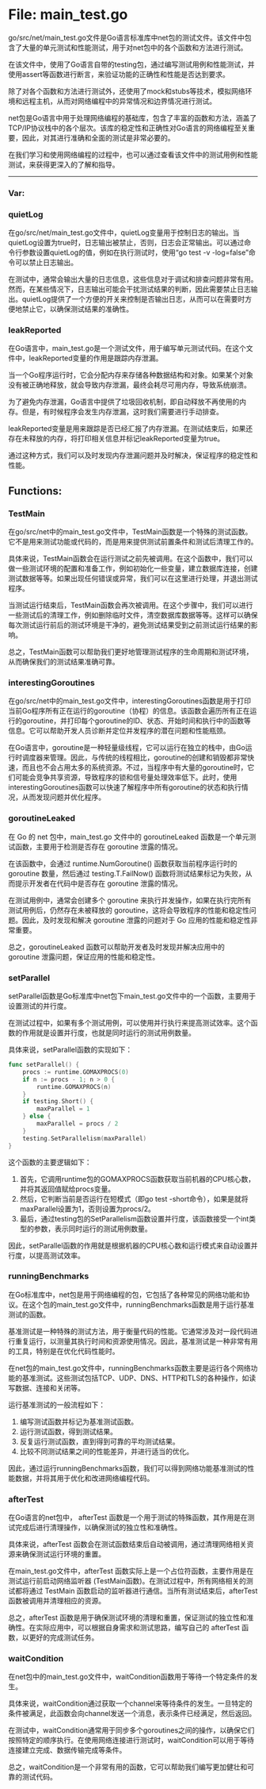 # File: main_test.go

go/src/net/main_test.go文件是Go语言标准库中net包的测试文件。该文件中包含了大量的单元测试和性能测试，用于对net包中的各个函数和方法进行测试。

在该文件中，使用了Go语言自带的testing包，通过编写测试用例和性能测试，并使用assert等函数进行断言，来验证功能的正确性和性能是否达到要求。

除了对各个函数和方法进行测试外，还使用了mock和stubs等技术，模拟网络环境和远程主机，从而对网络编程中的异常情况和边界情况进行测试。

net包是Go语言中用于处理网络编程的基础库，包含了丰富的函数和方法，涵盖了TCP/IP协议栈中的各个层次。该库的稳定性和正确性对Go语言的网络编程至关重要，因此，对其进行准确和全面的测试是非常必要的。

在我们学习和使用网络编程的过程中，也可以通过查看该文件中的测试用例和性能测试，来获得更深入的了解和指导。




---

### Var:

### quietLog

在go/src/net/main_test.go文件中，quietLog变量用于控制日志的输出。当quietLog设置为true时，日志输出被禁止，否则，日志会正常输出。可以通过命令行参数设置quietLog的值，例如在执行测试时，使用“go test -v -log=false”命令可以禁止日志输出。

在测试中，通常会输出大量的日志信息，这些信息对于调试和排查问题非常有用。然而，在某些情况下，日志输出可能会干扰测试结果的判断，因此需要禁止日志输出。quietLog提供了一个方便的开关来控制是否输出日志，从而可以在需要时方便地禁止它，以确保测试结果的准确性。



### leakReported

在Go语言中，main_test.go是一个测试文件，用于编写单元测试代码。在这个文件中，leakReported变量的作用是跟踪内存泄漏。

当一个Go程序运行时，它会分配内存来存储各种数据结构和对象。如果某个对象没有被正确地释放，就会导致内存泄漏，最终会耗尽可用内存，导致系统崩溃。

为了避免内存泄漏，Go语言中提供了垃圾回收机制，即自动释放不再使用的内存。但是，有时候程序会发生内存泄漏，这时我们需要进行手动排查。

leakReported变量是用来跟踪是否已经汇报了内存泄漏。在测试结束后，如果还存在未释放的内存，将打印相关信息并标记leakReported变量为true。

通过这种方式，我们可以及时发现内存泄漏问题并及时解决，保证程序的稳定性和性能。



## Functions:

### TestMain

在go/src/net中的main_test.go文件中，TestMain函数是一个特殊的测试函数。它不是用来测试功能或代码的，而是用来提供测试前置条件和测试后清理工作的。

具体来说，TestMain函数会在运行测试之前先被调用。在这个函数中，我们可以做一些测试环境的配置和准备工作，例如初始化一些变量，建立数据库连接，创建测试数据等等。如果出现任何错误或异常，我们可以在这里进行处理，并退出测试程序。

当测试运行结束后，TestMain函数会再次被调用。在这个步骤中，我们可以进行一些测试后的清理工作，例如删除临时文件，清空数据库数据等等。这样可以确保每次测试运行前后的测试环境是干净的，避免测试结果受到之前测试运行结果的影响。

总之，TestMain函数可以帮助我们更好地管理测试程序的生命周期和测试环境，从而确保我们的测试结果准确可靠。



### interestingGoroutines

在go/src/net中的main_test.go文件中，interestingGoroutines函数是用于打印当前Go程序所有正在运行的goroutine（协程）的信息。该函数会遍历所有正在运行的goroutine，并打印每个goroutine的ID、状态、开始时间和执行中的函数等信息。它可以帮助开发人员诊断并定位并发程序的潜在问题和性能瓶颈。

在Go语言中，goroutine是一种轻量级线程，它可以运行在独立的栈中，由Go运行时调度器来管理。因此，与传统的线程相比，goroutine的创建和销毁都非常快速，而且也不会占用太多的系统资源。不过，当程序中有大量的goroutine时，它们可能会竞争共享资源，导致程序的锁和信号量处理效率低下。此时，使用interestingGoroutines函数可以快速了解程序中所有goroutine的状态和执行情况，从而发现问题并优化程序。



### goroutineLeaked

在 Go 的 net 包中，main_test.go 文件中的 goroutineLeaked 函数是一个单元测试函数，主要用于检测是否存在 goroutine 泄露的情况。

在该函数中，会通过 runtime.NumGoroutine() 函数获取当前程序运行时的 goroutine 数量，然后通过 testing.T.FailNow() 函数将测试结果标记为失败，从而提示开发者在代码中是否存在 goroutine 泄露的情况。

在测试用例中，通常会创建多个 goroutine 来执行并发操作，如果在执行完所有测试用例后，仍然存在未被释放的 goroutine，这将会导致程序的性能和稳定性问题。因此，及时发现和解决 goroutine 泄露的问题对于 Go 应用的性能和稳定性非常重要。

总之，goroutineLeaked 函数可以帮助开发者及时发现并解决应用中的 goroutine 泄露问题，保证应用的性能和稳定性。



### setParallel

setParallel函数是Go标准库中net包下main_test.go文件中的一个函数，主要用于设置测试的并行度。

在测试过程中，如果有多个测试用例，可以使用并行执行来提高测试效率。这个函数的作用就是设置并行度，也就是同时运行的测试用例数量。

具体来说，setParallel函数的实现如下：

```go
func setParallel() {
    procs := runtime.GOMAXPROCS(0)
    if n := procs - 1; n > 0 {
        runtime.GOMAXPROCS(n)
    }
    if testing.Short() {
        maxParallel = 1
    } else {
        maxParallel = procs / 2
    }
    testing.SetParallelism(maxParallel)
}
```

这个函数的主要逻辑如下：

1. 首先，它调用runtime包的GOMAXPROCS函数获取当前机器的CPU核心数，并将其返回值赋给procs变量。
2. 然后，它判断当前是否运行在短模式（即go test -short命令），如果是就将maxParallel设置为1，否则设置为procs/2。
3. 最后，通过testing包的SetParallelism函数设置并行度，该函数接受一个int类型的参数，表示同时运行的测试用例数量。

因此，setParallel函数的作用就是根据机器的CPU核心数和运行模式来自动设置并行度，以提高测试效率。



### runningBenchmarks

在Go标准库中，net包是用于网络编程的包，它包括了各种常见的网络功能和协议。在这个包的main_test.go文件中，runningBenchmarks函数是用于运行基准测试的函数。

基准测试是一种特殊的测试方法，用于衡量代码的性能。它通常涉及对一段代码进行重复运行，以测量其执行时间和资源使用情况。因此，基准测试是一种非常有用的工具，特别是在优化代码性能时。

在net包的main_test.go文件中，runningBenchmarks函数主要是运行各个网络功能的基准测试。这些测试包括TCP、UDP、DNS、HTTP和TLS的各种操作，如读写数据、连接和关闭等。

运行基准测试的一般流程如下：

1. 编写测试函数并标记为基准测试函数。
2. 运行测试函数，得到测试结果。
3. 反复运行测试函数，直到得到可靠的平均测试结果。
4. 比较不同测试结果之间的性能差异，并进行适当的优化。

因此，通过运行runningBenchmarks函数，我们可以得到网络功能基准测试的性能数据，并将其用于优化和改进网络编程代码。



### afterTest

在Go语言的net包中， afterTest 函数是一个用于测试的特殊函数，其作用是在测试完成后进行清理操作，以确保测试的独立性和准确性。

具体来说，afterTest 函数会在测试函数结束后自动被调用，通过清理网络相关资源来确保测试运行环境的重置。

在main_test.go文件中，afterTest 函数实际上是一个占位符函数，主要作用是在测试运行前启动网络监听器 (TestMain函数)。在测试过程中，所有网络相关的测试都将通过 TestMain 函数启动的监听器进行通信。当所有测试结束后，afterTest 函数被调用并清理相应的资源。

总之，afterTest 函数是用于确保测试环境的清理和重置，保证测试的独立性和准确性。在实际应用中，可以根据自身需求和测试思路，编写自己的 afterTest 函数，以更好的完成测试任务。



### waitCondition

在net包中的main_test.go文件中，waitCondition函数用于等待一个特定条件的发生。

具体来说，waitCondition通过获取一个channel来等待条件的发生。一旦特定的条件被满足，此函数会向channel发送一个消息，表示条件已经满足，然后返回。

在测试中，waitCondition通常用于同步多个goroutines之间的操作，以确保它们按照特定的顺序执行。在使用网络连接进行测试时，waitCondition可以用于等待连接建立完成、数据传输完成等条件。

总之，waitCondition是一个非常有用的函数，它可以帮助我们编写更加健壮和可靠的测试代码。



